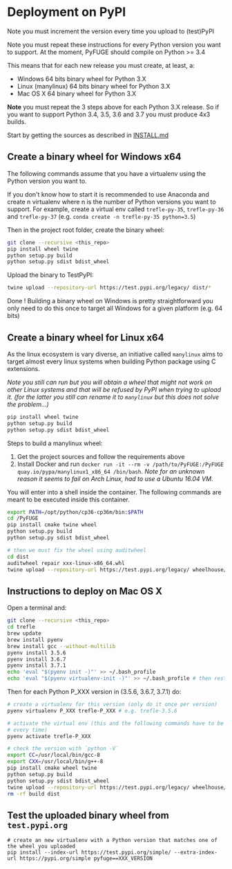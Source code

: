 # Deployment on PyPI

Note you must increment the version every time you upload to (test)PyPI

Note you must repeat these instructions for every Python version you want to support. At the moment, PyFUGE should compile on Python >= 3.4

This means that for each new release you must create, at least, a:
  * Windows 64 bits binary wheel for Python 3.X
  * Linux (manylinux) 64 bits binary wheel for Python 3.X
  * Mac OS X 64 binary wheel for Python 3.X

**Note** you must repeat the 3 steps above for each Python 3.X release. So if you want to support Python 3.4, 3.5, 3.6 and 3.7 you must produce 4x3 builds.

Start by getting the sources as described in [INSTALL.md](docs/INSTALL.md)

## Create a binary wheel for Windows x64

The following commands assume that you have a virtualenv using the Python version you want to.

If you don't know how to start it is recommended to use Anaconda and create n virtualenv where
n is the number of Python versions you want to support. For example, create a virtual env
called `trefle-py-35`, `trefle-py-36` and `trefle-py-37` (e.g. `conda create -n trefle-py-35 python=3.5`)

Then in the project root folder, create the binary wheel:

```bash
git clone --recursive <this_repo>
pip install wheel twine
python setup.py build
python setup.py sdist bdist_wheel
```

Upload the binary to TestPyPI:

```bash
twine upload --repository-url https://test.pypi.org/legacy/ dist/*
```

Done ! Building a binary wheel on Windows is pretty straightforward you only need to do this once to target all Windows for a given platform (e.g. 64 bits)

## Create a binary wheel for Linux x64

As the linux ecosystem is vary diverse, an initiative called `manylinux` aims to target almost every linux systems when building Python package using C extensions.

_Note you still can run but you will obtain a wheel that might not work on other Linux systems and that will be refused by PyPI when trying to upload it. (for the latter you still can rename it to `manylinux` but this does not solve the problem...)_

```bash
pip install wheel twine
python setup.py build
python setup.py sdist bdist_wheel
```

Steps to build a manylinux wheel:

1. Get the project sources and follow the requirements above
1. Install Docker and run `docker run -it --rm -v /path/to/PyFUGE:/PyFUGE quay.io/pypa/manylinux1_x86_64 /bin/bash`. _Note for an unknown reason it seems to fail on Arch Linux, had to use a Ubuntu 16.04 VM._

You will enter into a shell inside the container. The following commands are meant to be executed inside this container.

```bash
export PATH=/opt/python/cp36-cp36m/bin:$PATH
cd /PyFUGE
pip install cmake twine wheel
python setup.py build
python setup.py sdist bdist_wheel

# then we must fix the wheel using auditwheel
cd dist
auditwheel repair xxx-linux-x86_64.whl
twine upload --repository-url https://test.pypi.org/legacy/ wheelhouse/*
```
## Instructions to deploy on Mac OS X

Open a terminal and:

```bash
git clone --recursive <this_repo>
cd trefle
brew update
brew install pyenv
brew install gcc --without-multilib
pyenv install 3.5.6
pyenv install 3.6.7
pyenv install 3.7.1
echo 'eval "$(pyenv init -)"' >> ~/.bash_profile
echo 'eval "$(pyenv virtualenv-init -)"' >> ~/.bash_profile # then restart the terminal
```
Then for each Python P_XXX version in (3.5.6, 3.6.7, 3.7.1) do:

```bash
# create a virtualenv for this version (only do it once per version)
pyenv virtualenv P_XXX trefle-P_XXX # e.g. trefle-3.5.6

# activate the virtual env (this and the following commands have to be done
# every time)
pyenv activate trefle-P_XXX

# check the version with `python -V`
export CC=/usr/local/bin/gcc-8
export CXX=/usr/local/bin/g++-8
pip install cmake wheel twine
python setup.py build
python setup.py sdist bdist_wheel
twine upload --repository-url https://test.pypi.org/legacy/ wheelhouse/*
rm -rf build dist
```

## Test the uploaded binary wheel from `test.pypi.org`

```
# create an new virtualenv with a Python version that matches one of the wheel you uploaded
pip install --index-url https://test.pypi.org/simple/ --extra-index-url https://pypi.org/simple pyfuge==XXX_VERSION
```


